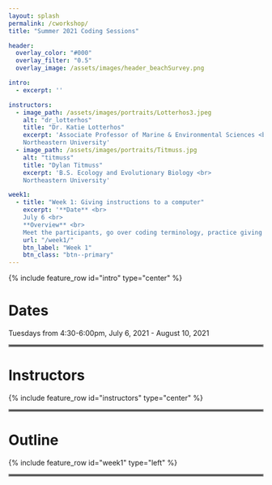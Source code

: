 ```yaml
---
layout: splash
permalink: /cworkshop/
title: "Summer 2021 Coding Sessions"

header:
  overlay_color: "#000"
  overlay_filter: "0.5"
  overlay_image: /assets/images/header_beachSurvey.png

intro: 
  - excerpt: ''

instructors:
  - image_path: /assets/images/portraits/Lotterhos3.jpeg
    alt: "dr_lotterhos"
    title: "Dr. Katie Lotterhos"
    excerpt: 'Associate Professor of Marine & Environmental Sciences <br>
    Northeastern University'
  - image_path: /assets/images/portraits/Titmuss.jpg
    alt: "titmuss"
    title: "Dylan Titmuss"
    excerpt: 'B.S. Ecology and Evolutionary Biology <br>
    Northeastern University'

week1:
  - title: "Week 1: Giving instructions to a computer"
    excerpt: '**Date** <br>
    July 6 <br>
    **Overview** <br>
    Meet the participants, go over coding terminology, practice giving explicit instructions, and try paired coding.'
    url: "/week1/"
    btn_label: "Week 1"
    btn_class: "btn--primary"
---
```


{% include feature_row id="intro" type="center" %}

# Dates
Tuesdays from 4:30-6:00pm, July 6, 2021 - August 10, 2021

<hr style="border:2px solid gray">

# Instructors
{% include feature_row id="instructors" type="center" %}

<hr style="border:2px solid gray">

# Outline
{% include feature_row id="week1" type="left" %}

<hr style="border:2px solid gray">
